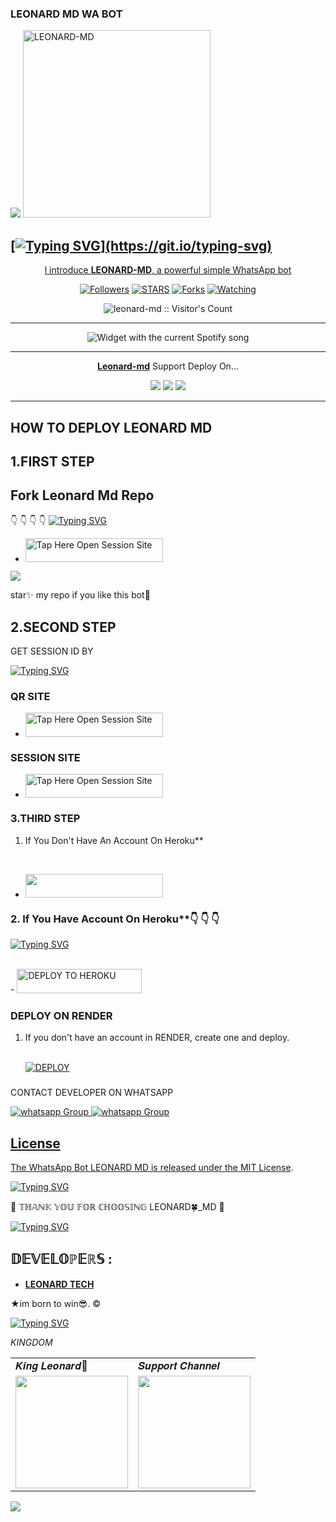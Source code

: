    ###  LEONARD MD WA BOT
   

 <a href="https://github.com/DenverCoder1/readme-typing-svg"><img src="https://readme-typing-svg.herokuapp.com?font=Rockstar-ExtraBold&color=gold&lines=𝐖𝐞𝐥𝐜𝐨𝐦𝐞+𝐓𝐨+𝐋𝐄𝐎𝐍𝐀𝐑𝐃+𝐌𝐃+𝐁𝐎𝐓.;𝙿𝙾𝚆𝙴𝚁𝙳+𝙱𝚈:+𝐌𝐑+𝐋𝐄𝐎𝐍𝐀𝐑𝐃+𝐓𝐄𝐂𝐇;𝐜𝐫𝐞𝐚𝐭𝐞𝐝+𝐛𝐲:+𝐋𝐄𝐎𝐍𝐀𝐑𝐃+𝐌𝐃;𝐌𝐑:+𝐓𝐄𝐂𝐇𝐍𝐎𝐋𝐎𝐆𝐘+🥷;𝐧𝐞𝐰+𝐯𝐢𝐫𝐬𝐢𝐨𝐧+💥;2024+-+2025.&heart;++;Self-taught+Back-Created+By,;Ibrahim+Adams+Am+The,;Best+Is+Bot+For+You+To,;Deploy..<3"></a>
 <a href="https://files.catbox.moe/vmibx0.jpg">
 <img alt="LEONARD-MD" height="300" src="https://files.catbox.moe/vmibx0.jpg">

## [![Typing SVG](https://readme-typing-svg.herokuapp.com?font=Rockstar-ExtraBold&color=gold&lines=𝐖𝐞𝐥𝐜𝐨𝐦𝐞+𝐓𝐨+𝐋𝐄𝐎𝐍𝐀𝐑𝐃+𝐌𝐃+𝐁𝐎𝐓.;𝙿𝙾𝚆𝙴𝚁𝙳+𝙱𝚈:+𝐌𝐑+𝐋𝐄𝐎𝐍𝐀𝐑𝐃+𝐓𝐄𝐂𝐇;𝐜𝐫𝐞𝐚𝐭𝐞𝐝+𝐛𝐲:+𝐋𝐄𝐎𝐍𝐀𝐑𝐃+𝐌𝐃;𝐌𝐑:+𝐓𝐄𝐂𝐇𝐍𝐎𝐋𝐎𝐆𝐘+🥷;𝐧𝐞𝐰+𝐯𝐞𝐫𝐬𝐢𝐨𝐧+💥;2024+-+2025.)](https://git.io/typing-svg)



  </h1> 
<p align="center">l introduce <b>LEONARD-MD</b>, a powerful simple WhatsApp bot </p>

</p>
  <p align="center">
<a href="https://github.com/leonard1tech?tab=followers"><img title="Followers" src="https://img.shields.io/github/followers/Leonard1tech?label=Followers&style=social"></a>
<a href="https://github.com/leonard1tech/leonard-md/stargazers/"><img title="STARS" src="https://img.shields.io/github/stars/Leonard1tech/leonard-md?&style=social"></a>
<a href="https://github.com/Leonard1tech/leonard-md/network/members"><img title="Forks" src="https://img.shields.io/github/forks/leonard1tech/leonard-md?style=social"></a>
<a href="https://github.com/leonard1tech/leonard-md/watchers"><img title="Watching" src="https://img.shields.io/github/watchers/leonard1tech/leonard-md?label=Watching&style=social"></a>

</p>
<p align="center"><img src="https://profile-counter.glitch.me/{leonard1tech}/count.svg" alt="leonard-md :: Visitor's Count"/></p>

---


</a>
  <div align="center">
  <img src="https://spogit.vercel.app/api?theme=dark&black=true&scan=true" alt="Widget with the current Spotify song"  />
</div>

---

<p align="center">
  <a href="https://github.com/leonard1tech/Leonard-md"><b>Leonard-md</b></a> Support Deploy On...
</p>

<p align="center">
  <a href="https://github.com/leonard1tech/Leonard-Md/blob/main/temp/deploy-on-vps.md"><img src="https://img.shields.io/badge/self hosting-3d1513?style=for-the-badge&logo=serverless&logoColor=FD5750"></a>
  <a href="https://dashboard.heroku.com/new?template=https://github.com/leonard1tech/LEONARD-MD/tree/main"><img src="https://img.shields.io/badge/heroku-9d7acc?style=for-the-badge&logo=heroku&logoColor=430098"></a>
  <a href="https://whatsapp.com/channel/0029VakLfckBlHpYVxryFJ14"><img src="https://img.shields.io/badge/CodeSpace-green?colorA=%23ff000&colorB=%23017e40&style=for-the-badge&logo=git&logoColor=white"></a>
</p>



    
 
 



---





## HOW TO DEPLOY LEONARD MD



## 1.FIRST STEP 
## Fork Leonard Md Repo
👇 👇  👇 👇
[![Typing SVG](https://readme-typing-svg.herokuapp.com?font=Rockstar-ExtraBold&color=green&lines=■+■+■+■+■+ℙ𝕃𝔼𝔸𝕊𝔼+𝔽𝕆ℝ𝕂+𝕋ℍ𝔼+ℝ𝔼ℙ𝕆)](https://git.io/typing-svg)
 
- <a href="https://github.com/leonard1tech/LEONARD-MD/fork"><img title="Tap Here Open Session Site" src="https://img.shields.io/badge/FORK THIS REPO-h?color=orange&style=for-the-badge&logo=msi" width="220" height="38.45"/></a></p>

<a><img src='https://i.imgur.com/LyHic3i.gif'/></a>

star✨ my repo if you like this bot🤖


## 2.SECOND STEP 


 GET SESSION ID BY



[![Typing SVG](https://readme-typing-svg.herokuapp.com?font=Rockstar-ExtraBold&color=green&lines=■+■+■+■+■+𝕋ℍ𝕀𝕊+𝕀𝕊+𝕊𝔼𝕊𝕊𝕀𝕆ℕ+𝕊𝔼𝕋𝔼😎)](https://git.io/typing-svg)


### QR SITE



- <a href="https://Leonard-session.onrender.com/wasiqr"><img title="Tap Here Open Session Site" src="https://img.shields.io/badge/QR CODE-h?color=green&style=for-the-badge&logo=msi" width="220" height="38.45"/></a></p>

### SESSION SITE


- <a href="https://leonard-session-091.onrender.com"><img title="Tap Here Open Session Site" src="https://img.shields.io/badge/PAIRING CODE-h?color=green&style=for-the-badge&logo=msi" width="220" height="38.45"/></a></p>





### 3.THIRD STEP 
1. If You Don't Have An Account On Heroku**



   <br>
    <a 
- <a align="center"><a href="https://signup.heroku.com">
 <img src="https://img.shields.io/badge/Create%20Account%20Now-darkblue?style=for-the-badge&logo=heroku" width="220" height="38.45"/></a></p>

### 2. If You Have Account On Heroku**👇 👇 👇

[![Typing SVG](https://readme-typing-svg.herokuapp.com?font=Rockstar-ExtraBold&color=green&lines=■+■+■+■+■+100%+𝗦𝗔𝗙𝗘+𝗢𝗡+𝗛𝗘𝗥𝗢𝗞𝗨)](https://git.io/typing-svg)
 


   <br>
    - <a href='https://dashboard.heroku.com/new?template=https://github.com/leonard1tech/LEONARD-MD/tree/main' target="_darkblue"><img alt='DEPLOY TO HEROKU' src="https://img.shields.io/badge/Deploy%20To%20Heroku-darkblue?style=for-the-badge&logo=heroku" width="200" height="38.45"/></a></p>


### DEPLOY ON RENDER

1. If you don't have an account in RENDER, create one and deploy.



   <br>
    <a href='https://dashboard.render.com/select-repo?type=web' target="_darkblue"><img alt='DEPLOY' src='https://img.shields.io/badge/-DEPLOY-red?style=for-the-badge&logo=render&logoColor=white'/></a>




   ###

CONTACT DEVELOPER ON WHATSAPP 

<a href="https://wa.me/message/255757103671" target="_blank">
    <img alt="whatsapp Group" src="https://img.shields.io/badge/leonard tech contact -25D366?style=for-the-badge&logo=whatsapp&logoColor=white" />


  
 
<a href="https://whatsapp.com/channel/0029VbAjawl9MF8vQQa0ZT32" target="_blank">
    <img alt="whatsapp Group" src="https://img.shields.io/badge/ LEONARD_TECH  CHANNEL -25D366?style=for-the-badge&logo=whatsapp&logoColor=white" />





  ## License

The WhatsApp Bot LEONARD MD is released under the [MIT License](https://opensource.org/licenses/MIT).

 <a href="https://git.io/typing-svg"><img src="https://readme-typing-svg.demolab.com?font=EB+Garamond&weight=800&size=28&duration=4000&pause=1000&random=false&width=435&lines=+•Role+number-one; don't-trust+any one+🖐️😊;DEVELOPED+BY+LEONARD+TECH;RELEASED+DATE+01%2F10%2F2024." alt="Typing SVG" /></a>


🌟 𝕋ℍ𝔸ℕ𝕂 𝕐𝕆𝕌 𝔽𝕆ℝ ℂℍ𝕆𝕆𝕊𝕀ℕ𝔾 LEONARD🍀_MD 🌟

<a href="https://git.io/typing-svg"><img src="https://readme-typing-svg.demolab.com?font=Fira+Code&pause=1000&random=false&width=435&lines=THIS+IS+LEONARD- MD+MADE+IN+TANZANIA+🇹🇿♥️" alt="Typing SVG" /></a>

## 𝔻𝔼𝕍𝔼𝕃𝕆ℙ𝔼ℝ𝕊 :

- [**LEONARD TECH**](http://github.com/leonard1tech)

★im born to win😎. ©
     

<a href="https://git.io/typing-svg"><img src="https://readme-typing-svg.demolab.com?font=Fira+Code&weight=700&size=33&pause=1000&color=gray&width=435&lines=keep+using+LEONARD+MD😊" alt="Typing SVG" /></a>





*KINGDOM*

<table>
  <tr>
    <td>𝑲𝒊𝒏𝒈 𝑳𝒆𝒐𝒏𝒂𝒓𝒅👑</td></td>
    <td>𝑺𝒖𝒑𝒑𝒐𝒓𝒕 𝑪𝒉𝒂𝒏𝒏𝒆𝒍</td>
  </tr>
  <tr>
    <td><a href="https://wa.me/255757103671?"><img src="https://files.catbox.moe/1opvdg.jpg" width="180"</td>
    <td><a href="https://whatsapp.com/channel/0029VbAjawl9MF8vQQa0ZT32"><img src="https://files.catbox.moe/ww8n7i.jpg" width="180"</td>
  </tr>
</table>

</p>

<a><img src='https://i.imgur.com/LyHic3i.gif'/></a>


     
